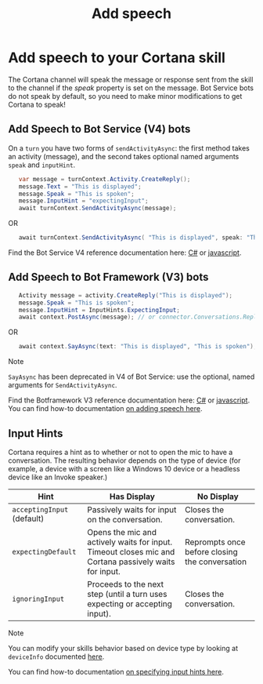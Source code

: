 ﻿---
title: Add speech
description: Learn how to add speech to your bot-based skill.
label: Conceptual
ms.assetid: 
ms.date: 12/27/2018
ms.topic: article

keywords: cortana
---
# Add speech to your Cortana skill #
The Cortana channel will speak the message or response sent from the skill to the channel if the _speak_ property is set on the message.
Bot Service bots do not speak by default, so you need to make minor modifications to get Cortana to speak!



## Add Speech to Bot Service (V4) bots ##

On a `turn` you have two forms of `sendActivityAsync`: the first method takes an activity (message), and the second takes optional named
arguments `speak` and `inputHint`.

```csharp
   var message = turnContext.Activity.CreateReply();
   message.Text = "This is displayed";
   message.Speak = "This is spoken";
   message.InputHint = "expectingInput";
   await turnContext.SendActivityAsync(message);
```
OR
```csharp
   await turnContext.SendActivityAsync( "This is displayed", speak: "This is spoken", inputHint: "expectingInput" );
```

Find the Bot Service V4 reference documentation here: [C#](https://docs.microsoft.com/dotnet/api/microsoft.bot.builder.iturncontext.sendactivityasync)
or [javascript](https://docs.microsoft.com/javascript/api/botbuilder-core/turncontext#sendactivity).

## Add Speech to Bot Framework (V3) bots ##

```csharp
   Activity message = activity.CreateReply("This is displayed");
   message.Speak = "This is spoken";
   message.InputHint = InputHints.ExpectingInput;
   await context.PostAsync(message); // or connector.Conversations.ReplyToActivityAsync(message);
```
OR
```csharp
   await context.SayAsync(text: "This is displayed", "This is spoken");
```
> [!NOTE]
> `SayAsync` has been deprecated in V4 of Bot Service: use the optional, named arguments for `SendActivityAsync`.
> 

Find the Botframework V3 reference documentation here: [C#](https://docs.microsoft.com/dotnet/api/microsoft.bot.connector.conversationsextensions.sendtoconversationasync?view=botbuilder-dotnet-3.0)
or [javascript](https://docs.botframework.com/node/builder/chat-reference/modules/_botbuilder_d_.html).
You can find how-to documentation [on adding speech here](https://docs.microsoft.com/azure/bot-service/dotnet/bot-builder-dotnet-text-to-speech?view=azure-bot-service-3.0).

## Input Hints ##
Cortana requires a hint as to whether or not to open the mic to have a conversation. The resulting behavior depends on the type of device (for example, a device with a screen like a Windows 10 device or a headless device like an Invoke speaker.)

| Hint | Has Display | No Display |
| --- | --- | --- |
| `acceptingInput` (default)| Passively waits for input on the conversation. | Closes the conversation. |
| `expectingDefault` | Opens the mic and actively waits for input. Timeout closes mic and Cortana passively waits for input. | Reprompts once before closing the conversation |
| `ignoringInput`| Proceeds to the next step (until a turn uses expecting or accepting input). | Closes the conversation. |

> [!NOTE]
> You can modify your skills behavior based on device type by looking at `deviceInfo` documented [here](https://docs.microsoft.com/cortana/skills/cortana-device-type).
> 

You can find how-to documentation [on specifying input hints here](https://docs.microsoft.com/azure/bot-service/dotnet/bot-builder-dotnet-add-input-hints?view=azure-bot-service-3.0).
